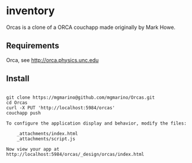 # inventory

Orcas is a clone of a ORCA couchapp made originally by Mark Howe.

## Requirements

Orca, see http://orca.physics.unc.edu

## Install

<pre><code>
git clone https://mgmarino@github.com/mgmarino/Orcas.git 
cd Orcas
curl -X PUT 'http://localhost:5984/orcas'
couchapp push 

To configure the application display and behavior, modify the files:

    _attachments/index.html
    _attachments/script.js
    
Now view your app at http://localhost:5984/orcas/_design/orcas/index.html 

